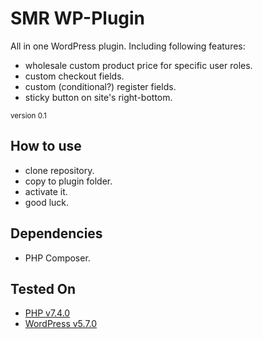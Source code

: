
# SMR WP-Plugin

All in one WordPress plugin.
Including following features:

- wholesale custom product price for specific user roles.
- custom checkout fields.
- custom (conditional?) register fields.
- sticky button on site's right-bottom.

<small>version 0.1</small>

## How to use
- clone repository.
- copy to plugin folder.
- activate it.
- good luck.

## Dependencies
- PHP Composer.

## Tested On
- [PHP v7.4.0](https://www.php.net/releases/7_4_0.php)
- [WordPress v5.7.0](https://wordpress.org/download/releases/)

<!--## To-do-->
